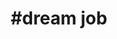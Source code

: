 ---
title                : "#dream job"
permalink            : "/tag/dream job"
tags : 
- "#dream job"
---